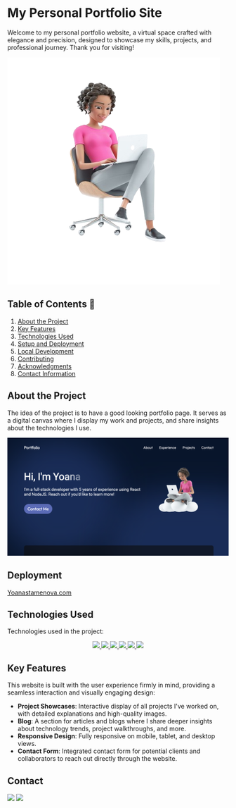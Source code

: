 # My Personal Portfolio Site

Welcome to my personal portfolio website, a virtual space crafted with elegance and precision, designed to showcase my skills, projects, and professional journey. Thank you for visiting!

<img src="./assets/about/aboutImage.png">

## Table of Contents 📝

1. [About the Project](#about-the-project)
2. [Key Features](#key-features)
3. [Technologies Used](#technologies-used)
4. [Setup and Deployment](#setup-and-deployment)
5. [Local Development](#local-development)
6. [Contributing](#contributing)
7. [Acknowledgments](#acknowledgments)
8. [Contact Information](#contact-information)

## About the Project

The idea of the project is to have a good looking portfolio page. It serves as a digital canvas where I display my work and projects, and share insights about the technologies I use.

![Site Preview](./assets/about/preview.png)

## Deployment

[Yoanastamenova.com](https://yoanastamenova.github.io/Yoanastamenova.com/)

## Technologies Used

Technologies used in the project:

<div align="center">
<a href="https://developer.mozilla.org/es/docs/Web/HTML">
    <img src= "https://img.shields.io/badge/HTML5-FF6C37?style=for-the-badge&logo=HTML5&logoColor=white"/>
</a>
<a href="https://developer.mozilla.org/es/docs/Web/CSS">
    <img src= "https://img.shields.io/badge/css-1D7CF2?style=for-the-badge&logo=css3&logoColor=white"/>
</a>
<a href="https://www.javascript.com/">
    <img src= "https://img.shields.io/badge/JavaScript-F7DF1E?style=for-the-badge&logo=javascript&logoColor=black"/>
</a>
<a href="https://vitejs.dev/">
    <img src="https://img.shields.io/badge/Vite-B73BFE?style=for-the-badge&logo=vite&logoColor=FFD62E"/>
</a>
<a href="https://reactjs.org/">
    <img src="https://img.shields.io/badge/React-61DAFB?style=for-the-badge&logo=react&logoColor=black"/>
</a>
<a href="https://pages.github.com/">
    <img src="https://img.shields.io/badge/GitHub_Pages-222222?style=for-the-badge&logo=github&logoColor=white"/>
</a>
</div>


## Key Features

This website is built with the user experience firmly in mind, providing a seamless interaction and visually engaging design:

- **Project Showcases**: Interactive display of all projects I've worked on, with detailed explanations and high-quality images.
- **Blog**: A section for articles and blogs where I share deeper insights about technology trends, project walkthroughs, and more.
- **Responsive Design**: Fully responsive on mobile, tablet, and desktop views.
- **Contact Form**: Integrated contact form for potential clients and collaborators to reach out directly through the website.


## Contact

<a href = "mailto:micorreoelectronico@gmail.com"><img src="https://img.shields.io/badge/Gmail-C6362C?style=for-the-badge&logo=gmail&logoColor=white" target="_blank"></a>
<a href="https://www.linkedin.com/in/linkedinUser/" target="_blank"><img src="https://img.shields.io/badge/-LinkedIn-%230077B5?style=for-the-badge&logo=linkedin&logoColor=white" target="_blank"></a>

</p>
